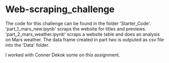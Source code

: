 # Web-scraping_challenge

The code for this challenge can be found in the folder 'Starter_Code'. 'part_1_mars_new.ipynb' scraps the website for titles and previews. 'part_2_mars_weather.ipynb' scraps a website table and does an analysis on Mars weather. The data frame created in part two is outputed as csv file into the 'Data' folder.

I worked with Conner Dekok some on this assignment. 
